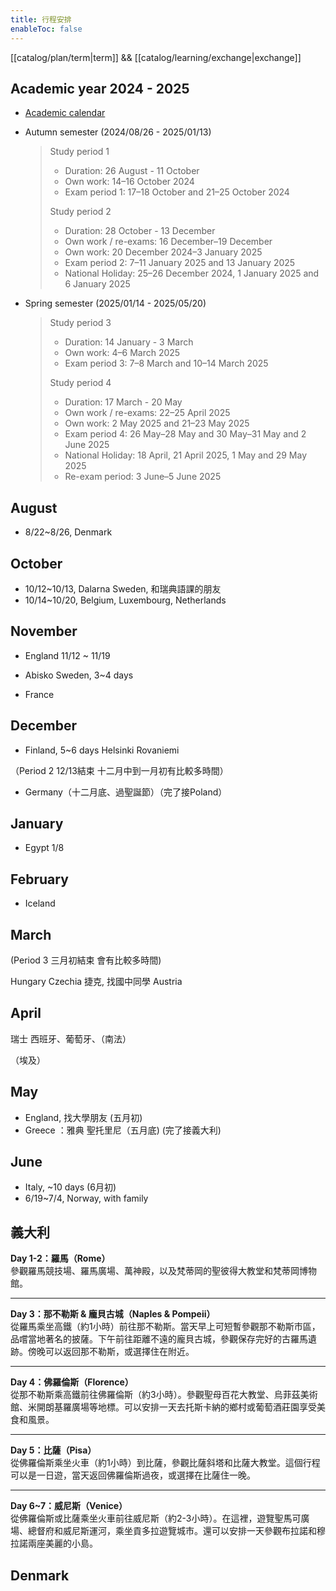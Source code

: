 ```yaml
---
title: 行程安排
enableToc: false
---
```

[[catalog/plan/term|term]] && [[catalog/learning/exchange|exchange]]

## Academic year 2024 - 2025

- [Academic calendar](https://intra.kth.se/en/utbildning/tentamen-och-schema/lasarsindelning/lasaret-2024-2025-1.1212249)

- Autumn semester (2024/08/26 - 2025/01/13)

  > Study period 1
  >
  > - Duration: 26 August - 11 October
  > - Own work: 14–16 October 2024
  > - Exam period 1: 17–18 October and 21–25 October 2024
  > 
  > Study period 2
  >
  > - Duration: 28 October - 13 December
  > - Own work / re-exams: 16 December–19 December
  > - Own work: 20 December 2024–3 January 2025
  > - Exam period 2: 7–11 January 2025 and 13 January 2025
  > - National Holiday: 25–26 December 2024, 1 January 2025 and 6 January 2025

- Spring semester (2025/01/14 - 2025/05/20)

  > Study period 3
  >
  > - Duration: 14 January - 3 March
  > - Own work: 4–6 March 2025
  > - Exam period 3: 7–8 March and 10–14 March 2025
  >
  > Study period 4
  >
  > - Duration: 17 March - 20 May
  > - Own work / re-exams: 22–25 April 2025
  > - Own work: 2 May 2025 and 21–23 May 2025
  > - Exam period 4: 26 May–28 May and 30 May–31 May and 2 June 2025
  > - National Holiday: 18 April, 21 April 2025, 1 May and 29 May 2025
  > - Re-exam period: 3 June–5 June 2025

## August

- 8/22~8/26, Denmark
## October

- 10/12~10/13, Dalarna Sweden, 和瑞典語課的朋友
- 10/14~10/20, Belgium, Luxembourg, Netherlands

## November

- England 11/12 ~ 11/19

- Abisko Sweden, 3~4 days
- France
## December

- Finland, 5~6 days
	Helsinki
	Rovaniemi
	
（Period 2 12/13結束 十二月中到一月初有比較多時間）

- Germany（十二月底、過聖誕節）（完了接Poland）
## January

- Egypt 1/8

## February

- Iceland

## March

(Period 3 三月初結束 會有比較多時間)

Hungary
Czechia 捷克, 找國中同學
Austria

## April

瑞士
西班牙、葡萄牙、（南法）

（埃及）

## May

- England, 找大學朋友 (五月初)
- Greece ：雅典 聖托里尼（五月底) (完了接義大利)
## June

- Italy, ~10 days (6月初)
- 6/19~7/4, Norway, with family

## 義大利
**Day 1-2：羅馬（Rome）**  
參觀羅馬競技場、羅馬廣場、萬神殿，以及梵蒂岡的聖彼得大教堂和梵蒂岡博物館。

---

**Day 3：那不勒斯 & 龐貝古城（Naples & Pompeii）**  
從羅馬乘坐高鐵（約1小時）前往那不勒斯。當天早上可短暫參觀那不勒斯市區，品嚐當地著名的披薩。下午前往距離不遠的龐貝古城，參觀保存完好的古羅馬遺跡。傍晚可以返回那不勒斯，或選擇住在附近。

---

**Day 4：佛羅倫斯（Florence）**  
從那不勒斯乘高鐵前往佛羅倫斯（約3小時）。參觀聖母百花大教堂、烏菲茲美術館、米開朗基羅廣場等地標。可以安排一天去托斯卡納的鄉村或葡萄酒莊園享受美食和風景。

---

**Day 5：比薩（Pisa）**  
從佛羅倫斯乘坐火車（約1小時）到比薩，參觀比薩斜塔和比薩大教堂。這個行程可以是一日遊，當天返回佛羅倫斯過夜，或選擇在比薩住一晚。

---

**Day 6~7：威尼斯（Venice）**  
從佛羅倫斯或比薩乘坐火車前往威尼斯（約2-3小時）。在這裡，遊覽聖馬可廣場、總督府和威尼斯運河，乘坐貢多拉遊覽城市。還可以安排一天參觀布拉諾和穆拉諾兩座美麗的小島。



## Denmark

